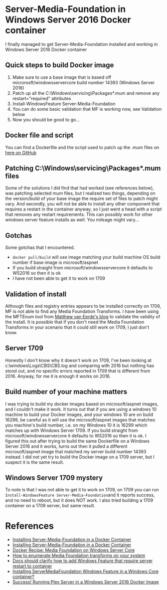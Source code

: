 [//]: # ( spellcheck-language en )

# Server-Media-Foundation in Windows Server 2016 Docker container

I finally managed to get Server-Media-Foundation installed and working in Windows Server 2016 Docker container

## Quick steps to build Docker image
1. Make sure to use a base image that is based off microrosft/windowsservercore build number 14393 (Windows Server 2016)
2. Patch up all the C:\Windows\servicing\Packages\*.mum and remove any restart="required" attributes
3. Install-WindowsFeature Server-Media-Foundation
3. You can do some basic validation that MF is working now, see Validation below
4. Now you should be good to go...

## Docker file and script
You can find a Dockerfile and the script used to patch up the .mum files on [here on GitHub](https://github.com/JonasBr68/docker/tree/master/containers/servercoretest)

## Patching C:\Windows\servicing\Packages\*.mum files
Some of the solutions I did find that had worked (see references below), was patching selected mum files, but I realized two things, depending on the version/build of your base image the require set of files to patch might vary. And secondly, you will not be able to install any other component that requires a restart in the container anyway, so I just went a head with a script that removes any restart requirements. This can possibly work for other windows server feature installs as well. You mileage might vary...

## Gotchas
Some gotchas that I encountered. 
* `docker pull/build` will use image matching your build machine OS build number if base image is microsoft/aspnet
* If you build straight from microsoft/windowsservercore it defaults to WS2016 so then it is ok
* I have not been able to get it to work on 1709

## Validation of install
Although files and registry entries appears to be installed correctly on 1709, MF is not able to find any Media Foundation Transforms. I have been using the MFTEnum tool from [Matthew van Eerde's blog](https://blogs.msdn.microsoft.com/matthew_van_eerde/2010/05/03/how-to-enumerate-media-foundation-transforms-on-your-system/)
to validate the validity of the install. It is possible that if you don't need the Media Foundation Transforms in your scenario that it could still work on 1709, I just don't know. 

## Server 1709
Honestly I don't know why it doesn't work on 1709, I've been looking at c:\windows\Logs\CBS\CBS.log and comparing with 2016 but nothing has stood out, and no specific errors reported in 1709 that is different from 2016. Anyway, for me it is enough it works on 2016.

## Build number of your machine matters
I was trying to build my docker images based on microsoft/aspnet images, and I couldn't make it work. It turns out that if you are using a windows 10 machine to build your Docker images, and your windows 10 are on build 16299, be careful as it will use the microsoft/aspnet images that matches you machine's build number, i.e. on my Windows 10 it is 16299 which matches up with Windows Server 1709. If you build straight from microsoft/windowsservercore it defaults to WS2016 so then it is ok.
I figured this out after trying to build the same Dockerfile on a Windows Server 2016 and it works, turns out then it pulled a different microsoft/aspnet image that matched my server build number 14393 instead.
I did not yet try to build the Docker image on a 1709 server, but I suspect it is the same result. 

## Windows Server 1709 mystery
To note is that I was not able to get it to work on 1709, on 1709 you can run
`Install-WindowsFeature Server-Media-Foundation`and it reports success, and no need to reboot, but it does NOT work.
I also tried building a 1709 container on a 1709 server, but same result.

# References
* [Installing Server-Media-Foundation in a Docker Container](https://forums.docker.com/t/installing-server-media-foundation-in-a-docker-container/23587)
* [Installing Server-Media-Foundation in a Docker Container](https://social.msdn.microsoft.com/Forums/en-US/b646b841-c9fb-4f39-9662-5b59f02279ab/installing-servermediafoundation-in-a-docker-container?forum=windowscontainers)
* [Docker Recipe: Media Foundation on Windows Server Core ](https://withinrafael.com/2017/09/03/docker-recipe-media-foundation/)
* [How to enumerate Media Foundation transforms on your system](https://blogs.msdn.microsoft.com/matthew_van_eerde/2010/05/03/how-to-enumerate-media-foundation-transforms-on-your-system/)
* [Docs should clarify how to add Windows Feature that require server restart to container](https://github.com/MicrosoftDocs/Virtualization-Documentation/issues/155)
* [Installing ServerMediaFoundation Windows Feature in a Windows Core container?](https://www.reddit.com/r/docker/comments/57w70v/installing_servermediafoundation_windows_feature/)
* [Success! Running Plex Server in a Windows Server 2016 Docker Image](https://www.reddit.com/r/PleX/comments/7usiu1/success_running_plex_server_in_a_windows_server/)

